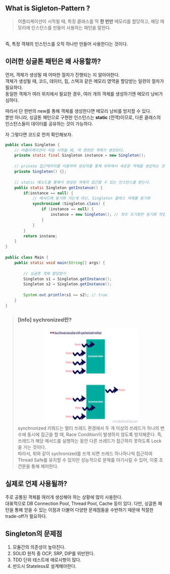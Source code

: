 ## What is Sigleton-Pattern ?
> 어플리케이션이 시작될 때, 특정 클래스를 딱 **한 번만** 메모리를 할당하고, 해당 메모리에 인스턴스를 만들어 사용하는 패턴을 말한다.

<br>
즉, 특정 객체의 인스턴스를 오직 하나만 만들어 사용한다는 것이다.

## 이러한 싱글톤 패턴은 왜 사용할까?
먼저, 객체가 생성될 때 어떠한 절차가 진행되는 지 알아야한다.<br>
객체가 생성될 때, 코드, 데이터, 힙, 스택과 같은 메모리 영역을 할당받는 일련의 절차가 필요하다.<br>
동일한 객체가 여러 위치에서 필요한 경우, 여러 개의 객체를 생성하기엔 메모리 낭비가 심하다.

따라서 단 한번의 new를 통해 객체를 생성한다면 메모리 낭비를 방지할 수 있다.<br>
뿐만 아니라, 싱글톤 패턴으로 구현한 인스턴스는 **static** (전역)이므로, 다른 클래스의 인스턴스들이 데이터를 공유하는 것이 가능하다.

자 그렇다면 코드로 먼저 확인해보자.

```Java
public class Singleton {
    // 어플리케이션이 처음 시작될 때, 딱 한번만 객체가 생성된다.
    private static final Singleton instance = new Singleton();
    
    // private 접근제어자를 이용하여 생성자를 통해 외부에서 새로운 객체를 생성하는 것을 막는다.
    private Singleton() {};
    
    // static 메소드를 통해서 생성된 객체의 접근할 수 있는 인스턴스를 받는다.
    public static Singleton getInstance() {
        if(instance == null) {
            // 메서드에 동기화 거는게 아닌, Singleton 클래스 자체를 동기화
            synchronized (Singleton.class) {
                if (instance == null) {
                    instance = new Singleton(); // 최초 초기화만 동기화 작업이 일어나서 리소스 낭비를 최소화
                }
            }
        }
        return instane;
    }
}

public class Main {
    public static void main(String[] args) {
        
        // 싱글톤 객체 할당받기
        Singleton s1 = Singleton.getInstance();
        Singleton s2 = Singleton.getInstance();
        
        System.out.println(s1 == s2); // true
    }
}
```

> ### [Info] sychronized란?
> <center> <img alt="synchronized" src="../../images/design/singleton/singleton.png" width="300" height="300" /> </center>
> synchronized 키워드는 멀티 쓰레드 환경에서 두 개 이상의 쓰레드가 하나의 변수에 동시에 접근을 할 때, Race Condition이 발생하지 않도록 방지해준다.
> 즉, 쓰레드가 해당 메서드를 실행하는 동안 다른 쓰레드가 접근하지 못하도록 Lock을 거는 것이다.<br>
> 따라서, 위와 같이 sychronized를 쓰게 되면 쓰레드 하나하나씩 접근하여 Thread Safe를 유지할 수 있지만 성능적으로 문제를 야기시킬 수 있어, 이중 조건문을 통해 제어한다.  


## 실제로 언제 사용될까?
주로 공통된 객체를 여러개 생성해야 하는 상황에 많이 사용한다.<br>
대표적으로 DB Connection  Pool, Thread Pool, Cache 등이 있다.
다만, 싱글톤 패턴을 통해 얻을 수 있는 이점과 더불어 다양한 문제점들을 수반하기 때문에 적절한 trade-off가 필요하다.

## Singleton의 문제점
1. 모듈간의 의존성이 높아진다.
2. SOLID 원칙 중 OCP, SRP, DIP를 위반한다.
3. TDD 단위 테스트에 애로사항이 많다.
4. 반드시 Stateless로 설계해야한다.


